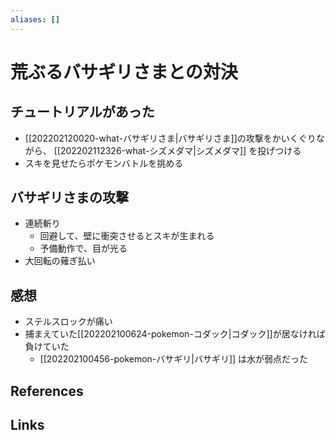 ```yaml
---
aliases: []
---
```

# 荒ぶるバサギリさまとの対決

## チュートリアルがあった

- [[202202120020-what-バサギリさま|バサギリさま]]の攻撃をかいくぐりながら、 [[202202112326-what-シズメダマ|シズメダマ]] を投げつける
- スキを見せたらポケモンバトルを挑める

## バサギリさまの攻撃

- 連続斬り
	- 回避して、壁に衝突させるとスキが生まれる
	- 予備動作で、目が光る
- 大回転の薙ぎ払い

## 感想

- ステルスロックが痛い
- 捕まえていた[[202202100624-pokemon-コダック|コダック]]が居なければ負けていた
	- [[202202100456-pokemon-バサギリ|バサギリ]] は水が弱点だった

## References



## Links


